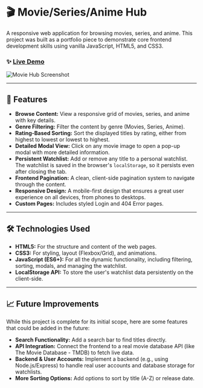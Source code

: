 # 🎬 Movie/Series/Anime Hub

A responsive web application for browsing movies, series, and anime. This project was built as a portfolio piece to demonstrate core frontend development skills using vanilla JavaScript, HTML5, and CSS3.

### ✨ [Live Demo](https://ephemeral-daifuku-906f3b.netlify.app/)


![Movie Hub Screenshot](<img width="1920" height="1080" alt="Screenshot (19)" src="Screenshot (19).png" >
)

---

## 🚀 Features

* **Browse Content:** View a responsive grid of movies, series, and anime with key details.
* **Genre Filtering:** Filter the content by genre (Movies, Series, Anime).
* **Rating-Based Sorting:** Sort the displayed titles by rating, either from highest to lowest or lowest to highest.
* **Detailed Modal View:** Click on any movie image to open a pop-up modal with more detailed information.
* **Persistent Watchlist:** Add or remove any title to a personal watchlist. The watchlist is saved in the browser's `localStorage`, so it persists even after closing the tab.
* **Frontend Pagination:** A clean, client-side pagination system to navigate through the content.
* **Responsive Design:** A mobile-first design that ensures a great user experience on all devices, from phones to desktops.
* **Custom Pages:** Includes styled Login and 404 Error pages.

---

## 🛠️ Technologies Used

* **HTML5:** For the structure and content of the web pages.
* **CSS3:** For styling, layout (Flexbox/Grid), and animations.
* **JavaScript (ES6+):** For all the dynamic functionality, including filtering, sorting, modals, and managing the watchlist.
* **LocalStorage API:** To store the user's watchlist data persistently on the client-side.

---

## 📈 Future Improvements

While this project is complete for its initial scope, here are some features that could be added in the future:

* **Search Functionality:** Add a search bar to find titles directly.
* **API Integration:** Connect the frontend to a real movie database API (like The Movie Database - TMDB) to fetch live data.
* **Backend & User Accounts:** Implement a backend (e.g., using Node.js/Express) to handle real user accounts and database storage for watchlists.
* **More Sorting Options:** Add options to sort by title (A-Z) or release date.
